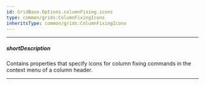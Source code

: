 ```yaml
---
id: GridBase.Options.columnFixing.icons
type: common/grids:ColumnFixingIcons
inheritsType: common/grids:ColumnFixingIcons
---
```

---
##### shortDescription
Contains properties that specify icons for column fixing commands in the context menu of a column header.

---
<!-- Description goes here -->